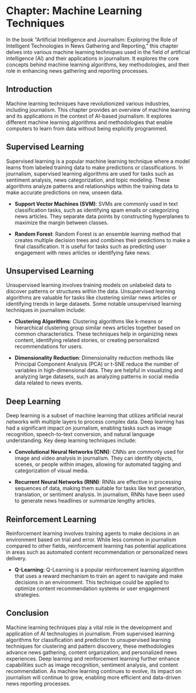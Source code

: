 Chapter: Machine Learning Techniques
====================================

In the book "Artificial Intelligence and Journalism: Exploring the Role of Intelligent Technologies in News Gathering and Reporting," this chapter delves into various machine learning techniques used in the field of artificial intelligence (AI) and their applications in journalism. It explores the core concepts behind machine learning algorithms, key methodologies, and their role in enhancing news gathering and reporting processes.

Introduction
------------

Machine learning techniques have revolutionized various industries, including journalism. This chapter provides an overview of machine learning and its applications in the context of AI-based journalism. It explores different machine learning algorithms and methodologies that enable computers to learn from data without being explicitly programmed.

Supervised Learning
-------------------

Supervised learning is a popular machine learning technique where a model learns from labeled training data to make predictions or classifications. In journalism, supervised learning algorithms are used for tasks such as sentiment analysis, news categorization, and topic modeling. These algorithms analyze patterns and relationships within the training data to make accurate predictions on new, unseen data.

* **Support Vector Machines (SVM)**: SVMs are commonly used in text classification tasks, such as identifying spam emails or categorizing news articles. They separate data points by constructing hyperplanes to maximize the margin between classes.

* **Random Forest**: Random Forest is an ensemble learning method that creates multiple decision trees and combines their predictions to make a final classification. It is useful for tasks such as predicting user engagement with news articles or identifying fake news.

Unsupervised Learning
---------------------

Unsupervised learning involves training models on unlabeled data to discover patterns or structures within the data. Unsupervised learning algorithms are valuable for tasks like clustering similar news articles or identifying trends in large datasets. Some notable unsupervised learning techniques in journalism include:

* **Clustering Algorithms**: Clustering algorithms like k-means or hierarchical clustering group similar news articles together based on common characteristics. These techniques help in organizing news content, identifying related stories, or creating personalized recommendations for users.

* **Dimensionality Reduction**: Dimensionality reduction methods like Principal Component Analysis (PCA) or t-SNE reduce the number of variables in high-dimensional data. They are helpful in visualizing and analyzing large datasets, such as analyzing patterns in social media data related to news events.

Deep Learning
-------------

Deep learning is a subset of machine learning that utilizes artificial neural networks with multiple layers to process complex data. Deep learning has had a significant impact on journalism, enabling tasks such as image recognition, speech-to-text conversion, and natural language understanding. Key deep learning techniques include:

* **Convolutional Neural Networks (CNN)**: CNNs are commonly used for image and video analysis in journalism. They can identify objects, scenes, or people within images, allowing for automated tagging and categorization of visual media.

* **Recurrent Neural Networks (RNN)**: RNNs are effective in processing sequences of data, making them suitable for tasks like text generation, translation, or sentiment analysis. In journalism, RNNs have been used to generate news headlines or summarize lengthy articles.

Reinforcement Learning
----------------------

Reinforcement learning involves training agents to make decisions in an environment based on trial and error. While less common in journalism compared to other fields, reinforcement learning has potential applications in areas such as automated content recommendation or personalized news delivery.

* **Q-Learning**: Q-Learning is a popular reinforcement learning algorithm that uses a reward mechanism to train an agent to navigate and make decisions in an environment. This technique could be applied to optimize content recommendation systems or user engagement strategies.

Conclusion
----------

Machine learning techniques play a vital role in the development and application of AI technologies in journalism. From supervised learning algorithms for classification and prediction to unsupervised learning techniques for clustering and pattern discovery, these methodologies advance news gathering, content organization, and personalized news experiences. Deep learning and reinforcement learning further enhance capabilities such as image recognition, sentiment analysis, and content recommendation. As machine learning continues to evolve, its impact on journalism will continue to grow, enabling more efficient and data-driven news reporting processes.
